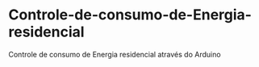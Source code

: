 # Controle-de-consumo-de-Energia-residencial
Controle de consumo de Energia residencial através do Arduino
